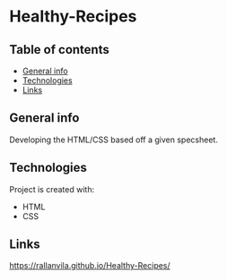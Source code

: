 # Healthy-Recipes

## Table of contents
* [General info](#general-info)
* [Technologies](#technologies)
* [Links](#links)
## General info
Developing the HTML/CSS based off a given specsheet. 
	
## Technologies
Project is created with:
* HTML
* CSS

## Links
https://rallanvila.github.io/Healthy-Recipes/

